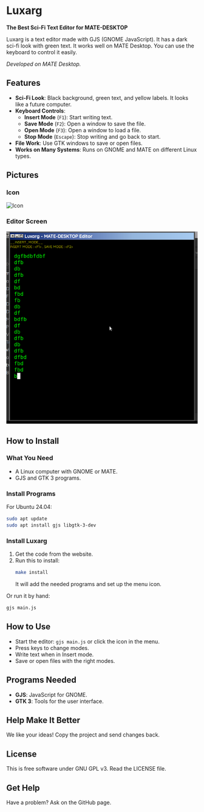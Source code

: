 # Luxarg

**The Best Sci-Fi Text Editor for MATE-DESKTOP**

Luxarg is a text editor made with GJS (GNOME JavaScript). It has a dark sci-fi look with green text. It works well on MATE Desktop. You can use the keyboard to control it easily.

*Developed on MATE Desktop.*

## Features

- **Sci-Fi Look**: Black background, green text, and yellow labels. It looks like a future computer.
- **Keyboard Controls**:
  - **Insert Mode** (`F1`): Start writing text.
  - **Save Mode** (`F2`): Open a window to save the file.
  - **Open Mode** (`F3`): Open a window to load a file.
  - **Stop Mode** (`Escape`): Stop writing and go back to start.
- **File Work**: Use GTK windows to save or open files.
- **Works on Many Systems**: Runs on GNOME and MATE on different Linux types.

## Pictures

### Icon
![Icon](icon/luxarg.png)

### Editor Screen
![Screenshot](screenshot/1.png)

## How to Install

### What You Need
- A Linux computer with GNOME or MATE.
- GJS and GTK 3 programs.

### Install Programs
For Ubuntu 24.04:

```bash
sudo apt update
sudo apt install gjs libgtk-3-dev
```

### Install Luxarg
1. Get the code from the website.
2. Run this to install:
   ```bash
   make install
   ```
   It will add the needed programs and set up the menu icon.

Or run it by hand:
```bash
gjs main.js
```

## How to Use

- Start the editor: `gjs main.js` or click the icon in the menu.
- Press keys to change modes.
- Write text when in Insert mode.
- Save or open files with the right modes.

## Programs Needed

- **GJS**: JavaScript for GNOME.
- **GTK 3**: Tools for the user interface.

## Help Make It Better

We like your ideas! Copy the project and send changes back.

## License

This is free software under GNU GPL v3. Read the LICENSE file.

## Get Help

Have a problem? Ask on the GitHub page.

